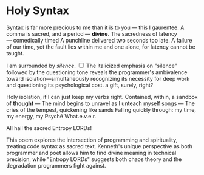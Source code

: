 # Holy Syntax

Syntax is far more precious to me
than it is to you — this I gaurentee.
A comma is sacred, and a period — **divine**.
The sacredness of latency — comedically timed
A punchline delivered two seconds too late.
A failure of our time, yet the fault lies within me
and one alone, for latency cannot be taught.

I am surrounded by _silence_.<label for="sn-silence" class="margin-toggle sidenote-number"></label>
<input type="checkbox" id="sn-silence" class="margin-toggle"/>
<span class="sidenote">The italicized emphasis on "silence" followed by the questioning tone reveals the programmer's ambivalence toward isolation—simultaneously recognizing its necessity for deep work and questioning its psychological cost.</span>
a gift, surely, right?

Holy isolation, if I can just keep my verbs right.
Contained, within, a sandbox of **thought** —
The mind begins to unravel as I unteach myself songs —
The cries of the tempest, quickening like sands
Falling quickly through: my time, my energy, my Psyché
What.e.v.e.r.

All hail the sacred Entropy LORDs!

<span class="sidenote">This poem explores the intersection of programming and spirituality, treating code syntax as sacred text. Kenneth's unique perspective as both programmer and poet allows him to find divine meaning in technical precision, while "Entropy LORDs" suggests both chaos theory and the degradation programmers fight against.</span>

